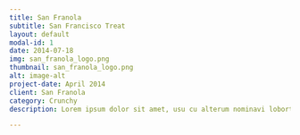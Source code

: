 ```yaml
---
title: San Franola
subtitle: San Francisco Treat
layout: default
modal-id: 1
date: 2014-07-18
img: san_franola_logo.png
thumbnail: san_franola_logo.png
alt: image-alt
project-date: April 2014
client: San Franola
category: Crunchy
description: Lorem ipsum dolor sit amet, usu cu alterum nominavi lobortis. At duo novum diceret. Tantas apeirian vix et, usu sanctus postulant inciderint ut, populo diceret necessitatibus in vim. Cu eum dicam feugiat noluisse.

---
```

